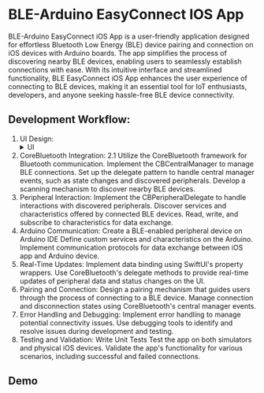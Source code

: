 #  BLE-Arduino EasyConnect IOS App

BLE-Arduino EasyConnect iOS App is a user-friendly application designed for effortless Bluetooth Low Energy (BLE) device pairing and connection on
iOS devices with Arduino boards. The app simplifies the process of discovering nearby BLE devices, enabling users to seamlessly establish connections
with ease. With its intuitive interface and streamlined functionality, BLE EasyConnect iOS App enhances the user experience
of connecting to BLE devices, making it an essential tool for IoT enthusiasts, developers, and anyone seeking hassle-free BLE device connectivity.


## Development Workflow:

1. UI Design: 
    <details> <summary>UI</summary> <details>
    Design an intuitive user interface using SwiftUI.
    Create views for device scanning, pairing, and interaction.
    Implement responsive layouts and UI elements to provide a user-friendly experience.
2. CoreBluetooth Integration:
    2.1 Utilize the CoreBluetooth framework for Bluetooth communication.
    Implement the CBCentralManager to manage BLE connections.
    Set up the delegate pattern to handle central manager events, such as state changes and discovered peripherals.
    Develop a scanning mechanism to discover nearby BLE devices.
3. Peripheral Interaction:
    Implement the CBPeripheralDelegate to handle interactions with discovered peripherals.
    Discover services and characteristics offered by connected BLE devices.
    Read, write, and subscribe to characteristics for data exchange.
4. Arduino Communication:
    Create a BLE-enabled peripheral device on Arduino IDE 
    Define custom services and characteristics on the Arduino.
    Implement communication protocols for data exchange between iOS app and Arduino device.
5. Real-Time Updates:
    Implement data binding using SwiftUI's property wrappers.
    Use CoreBluetooth's delegate methods to provide real-time updates of peripheral data and status changes on the UI.
6. Pairing and Connection:
    Design a pairing mechanism that guides users through the process of connecting to a BLE device.
    Manage connection and disconnection states using CoreBluetooth's central manager events.
7. Error Handling and Debugging:
    Implement error handling to manage potential connectivity issues.
    Use debugging tools to identify and resolve issues during development and testing.
8. Testing and Validation:
    Write Unit Tests 
    Test the app on both simulators and physical iOS devices.
    Validate the app's functionality for various scenarios, including successful and failed connections.

## Demo 



